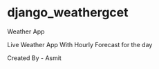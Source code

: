 # django_weathergcet
Weather App

Live Weather App With Hourly Forecast for the day

Created By - Asmit 
